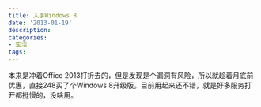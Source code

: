 ```yaml
---
title: 入手Windows 8
date: '2013-01-19'
description:
categories:
- 生活
tags:
---
```


本来是冲着Office 2013打折去的，但是发现是个漏洞有风险，所以就趁着月底前优惠，直接248买了个Windows 8升级版。目前用起来还不错，就是好多服务打开都挺慢的，没啥用。
